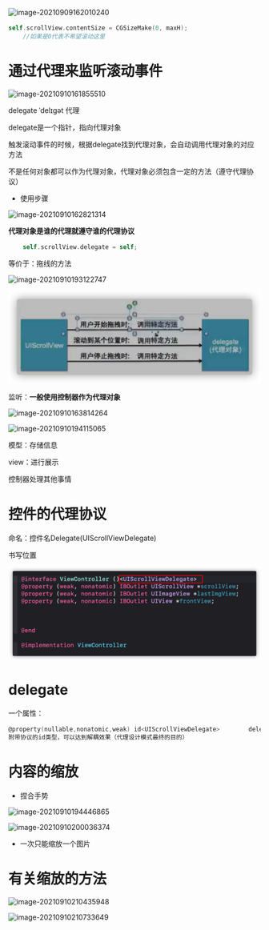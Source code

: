 ![image-20210909162010240](%E5%96%9C%E9%A9%AC%E6%8B%89%E9%9B%85.assets/image-20210909162010240.png)

```objective-c
self.scrollView.contentSize = CGSizeMake(0, maxH);
    //如果是0代表不希望滚动这里
```

# 通过代理来监听滚动事件

![image-20210910161855510](%E5%96%9C%E9%A9%AC%E6%8B%89%E9%9B%85.assets/image-20210910161855510.png)

delegate    ˈdelɪɡət 代理

delegate是一个指针，指向代理对象

触发滚动事件的时候，根据delegate找到代理对象，会自动调用代理对象的对应方法

不是任何对象都可以作为代理对象，代理对象必须包含一定的方法（遵守代理协议）

- 使用步骤

![image-20210910162821314](%E5%96%9C%E9%A9%AC%E6%8B%89%E9%9B%85.assets/image-20210910162821314.png)

**代理对象是谁的代理就遵守谁的代理协议**

```objective-c
    self.scrollView.delegate = self;
```

等价于：拖线的方法

![image-20210910193122747](%E5%96%9C%E9%A9%AC%E6%8B%89%E9%9B%85.assets/image-20210910193122747.png)



![image-20210910163420294](%E5%96%9C%E9%A9%AC%E6%8B%89%E9%9B%85.assets/image-20210910163420294.png)

监听：**一般使用控制器作为代理对象**

![image-20210910163814264](%E5%96%9C%E9%A9%AC%E6%8B%89%E9%9B%85.assets/image-20210910163814264.png)

![image-20210910194115065](%E5%96%9C%E9%A9%AC%E6%8B%89%E9%9B%85.assets/image-20210910194115065.png)

模型：存储信息

view：进行展示

控制器处理其他事情

# 控件的代理协议

命名：控件名Delegate(UIScrollViewDelegate)

书写位置

![image-20210910171556617](%E5%96%9C%E9%A9%AC%E6%8B%89%E9%9B%85.assets/image-20210910171556617.png)

# delegate

一个属性：

```objective-c
@property(nullable,nonatomic,weak) id<UIScrollViewDelegate>        delegate;                       // default nil. weak reference
附带协议的id类型，可以达到解耦效果（代理设计模式最终的目的）
```

# 内容的缩放

- 捏合手势

![image-20210910194446865](%E5%96%9C%E9%A9%AC%E6%8B%89%E9%9B%85.assets/image-20210910194446865.png)

![image-20210910200036374](%E5%96%9C%E9%A9%AC%E6%8B%89%E9%9B%85.assets/image-20210910200036374.png)

- 一次只能缩放一个图片

# 有关缩放的方法

![image-20210910210435948](%E5%96%9C%E9%A9%AC%E6%8B%89%E9%9B%85.assets/image-20210910210435948.png)

![image-20210910210733649](%E5%96%9C%E9%A9%AC%E6%8B%89%E9%9B%85.assets/image-20210910210733649.png)

